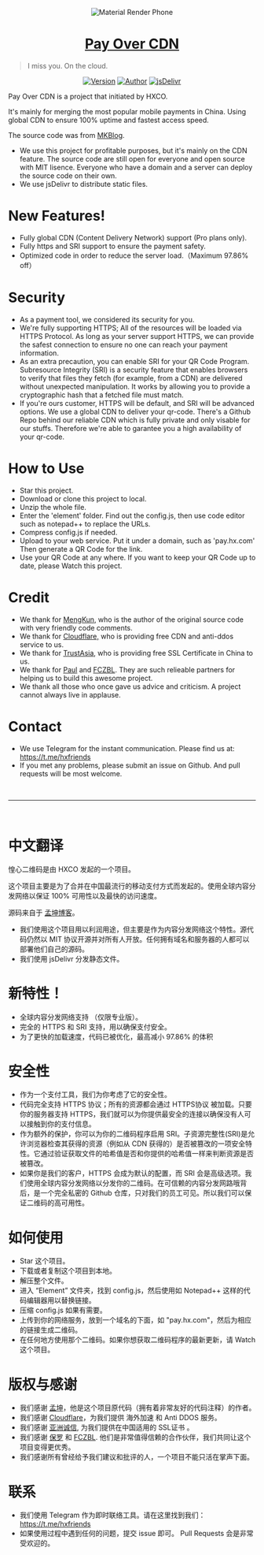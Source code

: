 <p align="center">
<img src="https://ws1.sinaimg.cn/large/0072Lfvtly1fqpoepo8wkj31hc0zktcl.jpg" alt="Material Render Phone">
</p>

<h1 align="center"><a href="https://qr.hxco.de" target="_blank">Pay Over CDN</a></h1>

> I miss you. On the cloud.

<p align="center">
  <a href="https://github.com/HXCO-QR/Pay_Over_CDN/releases" target="_blank"><img alt="Version" src="https://img.shields.io/badge/version-1.1.1-757575.svg?style=flat-square"/></a>
<a href="https://tech.hxco.de"><img alt="Author" src="https://img.shields.io/badge/author-Huangxin-red.svg?style=flat-square"/></a>
<a href="https://www.jsdelivr.com/package/gh/hxco-qr/pay_with_cdn" target="_blank" target="_blank"><img alt="jsDelivr" src="https://data.jsdelivr.com/v1/package/gh/hxco-qr/pay_with_cdn/badge"/></a>
</p>

Pay Over CDN is a project that initiated by HXCO. 

It's mainly for merging the most popular mobile payments in China. Using global CDN to ensure 100% uptime and fastest access speed. 

The source code was from <a href="https://mkblog.cn">MKBlog</a>. 
  - We use this project for profitable purposes, but it's mainly on the CDN feature. The source code are still open for everyone and open source with MIT lisence. Everyone who have a domain and a server can deploy the source code on their own.
  - We use jsDelivr to distribute static files.

# New Features!

  - Fully global CDN (Content Delivery Network) support (Pro plans only).
  - Fully https and SRI support to ensure the payment safety.
  - Optimized code in order to reduce the server load.（Maximum 97.86% off）
  
# Security
- As a payment tool, we considered its security for you.
- We're fully supporting HTTPS; All of the resources will be loaded via HTTPS Protocol. As long as your server support HTTPS, we can provide the safest connection to ensure no one can reach your payment information.
- As an extra precaution, you can enable SRI for your QR Code Program. Subresource Integrity (SRI) is a security feature that enables browsers to verify that files they fetch (for example, from a CDN) are delivered without unexpected manipulation. It works by allowing you to provide a cryptographic hash that a fetched file must match.
- If you're ours customer, HTTPS will be default, and SRI will be advanced options. We use a global CDN to deliver your qr-code. There's a Github Repo behind our reliable CDN which is fully private and only visable for our stuffs. Therefore we're able to garantee you a high availability of your qr-code.


# How to Use
- Star this project.
- Download or clone this project to local.
- Unzip the whole file.
- Enter the 'element' folder. Find out the config.js, then use code editor such as notepad++ to replace the URLs.
- Compress config.js if needed.
- Upload to your web service. Put it under a domain, such as 'pay.hx.com' Then generate a QR Code for the link.
- Use your QR Code at any where. If you want to keep your QR Code up to date, please Watch this project.

# Credit
- We thank for <a href="https://mkblog.cn">MengKun</a>, who is the author of the original source code with very friendly code comments.
- We thank for <a href="https://www.cloudflare.com">Cloudflare,</a> who is providing free CDN and anti-ddos service to us.
- We thank for <a href="https://www.trustasia.com/">TrustAsia</a>, who is providing free SSL Certificate in China to us.
- We thank for <a href="https://paugram.com">Paul</a> and <a href="https://www.fczbl.vip">FCZBL</a>. They are such relieable partners for helping us to build this awesome project.
- We thank all those who once gave us advice and criticism. A project cannot always live in applause.

# Contact
- We use Telegram for the instant communication. Please find us at: https://t.me/hxfriends
- If you met any problems, please submit an issue on Github. And pull requests will be most welcome.
<br>
<hr>
<br>

# 中文翻译

惶心二维码是由 HXCO 发起的一个项目。

这个项目主要是为了合并在中国最流行的移动支付方式而发起的。使用全球内容分发网络以保证 100% 可用性以及最快的访问速度。

源码来自于 <a href="https://mkblog.cn">孟坤博客</a>。
  - 我们使用这个项目用以利润用途，但主要是作为内容分发网络这个特性。源代码仍然以 MIT 协议开源并对所有人开放。任何拥有域名和服务器的人都可以部署他们自己的源码。
  - 我们使用 jsDelivr 分发静态文件。

# 新特性！

  - 全球内容分发网络支持 （仅限专业版）。
  - 完全的 HTTPS 和 SRI 支持，用以确保支付安全。
  - 为了更快的加载速度，代码已被优化，最高减小 97.86% 的体积
  
# 安全性
- 作为一个支付工具，我们为你考虑了它的安全性。
- 代码完全支持 HTTPS 协议；所有的资源都会通过 HTTPS协议 被加载。只要你的服务器支持 HTTPS，我们就可以为你提供最安全的连接以确保没有人可以接触到你的支付信息。 
- 作为额外的保护，你可以为你的二维码程序启用 SRI。子资源完整性(SRI)是允许浏览器检查其获得的资源（例如从 CDN 获得的）是否被篡改的一项安全特性。它通过验证获取文件的哈希值是否和你提供的哈希值一样来判断资源是否被篡改。
- 如果你是我们的客户，HTTPS 会成为默认的配置，而 SRI 会是高级选项。我们使用全球内容分发网络以分发你的二维码。在可信赖的内容分发网路哦背后，是一个完全私密的 Github 仓库，只对我们的员工可见。所以我们可以保证二维码的高可用性。

# 如何使用
- Star 这个项目。
- 下载或者复制这个项目到本地。
- 解压整个文件。
- 进入 “Element” 文件夹，找到 config.js，然后使用如 Notepad++ 这样的代码编辑器用以替换链接。
- 压缩 config.js 如果有需要。
- 上传到你的网络服务，放到一个域名的下面，如 "pay.hx.com"，然后为相应的链接生成二维码。
- 在任何地方使用那个二维码。如果你想获取二维码程序的最新更新，请 Watch 这个项目。

# 版权与感谢
- 我们感谢 <a href="https://mkblog.cn">孟坤</a>，他是这个项目原代码（拥有着非常友好的代码注释）的作者。
- 我们感谢 <a href="https://www.cloudflare.com">Cloudflare</a>，为我们提供 海外加速 和 Anti DDOS 服务。
- 我们感谢 <a href="https://www.trustasia.com/">亚洲诚信</a>, 为我们提供在中国适用的 SSL证书 。
- 我们感谢 <a href="https://paugram.com">保罗</a> 和 <a href="https://www.fczbl.vip">FCZBL</a>. 他们是非常值得信赖的合作伙伴，我们共同让这个项目变得更优秀。
- 我们感谢所有曾经给予我们建议和批评的人，一个项目不能只活在掌声下面。

# 联系
- 我们使用 Telegram 作为即时联络工具。请在这里找到我们： https://t.me/hxfriends
- 如果使用过程中遇到任何的问题，提交 issue 即可。 Pull Requests 会是非常受欢迎的。
